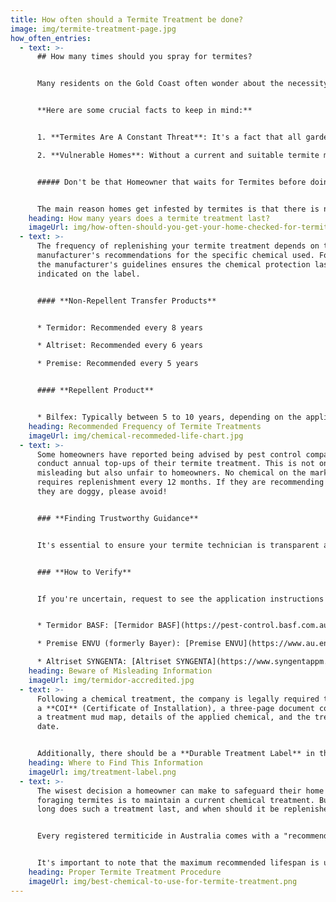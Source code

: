 ```yaml
---
title: How often should a Termite Treatment be done?
image: img/termite-treatment-page.jpg
how_often_entries:
  - text: >-
      ## How many times should you spray for termites?


      Many residents on the Gold Coast often wonder about the necessity of topping up their termite treatments and how frequently it should be done. We're here to shed some light on this important topic.


      **Here are some crucial facts to keep in mind:**


      1. **Termites Are A Constant Threat**: It's a fact that all gardens on the Gold Coast have termites foraging from multiple nests nearby or on your property.

      2. **Vulnerable Homes**: Without a current and suitable termite management system in place, your house is at risk of termite infestations.


      ##### Don't be that Homeowner that waits for Termites before doing something


      The main reason homes get infested by termites is that there is no appropriate treatment to stop them. Call Conquer Termites Gold Coast now to arrange an inspection and free treatment proposal.
    heading: How many years does a termite treatment last?
    imageUrl: img/how-often-should-you-get-your-home-checked-for-termites.png
  - text: >-
      The frequency of replenishing your termite treatment depends on the
      manufacturer's recommendations for the specific chemical used. Following
      the manufacturer's guidelines ensures the chemical protection lasts as
      indicated on the label.


      #### **Non-Repellent Transfer Products**


      * Termidor: Recommended every 8 years

      * Altriset: Recommended every 6 years

      * Premise: Recommended every 5 years


      #### **Repellent Product**


      * Bilfex: Typically between 5 to 10 years, depending on the application ratio
    heading: Recommended Frequency of Termite Treatments
    imageUrl: img/chemical-recommeded-life-chart.jpg
  - text: >-
      Some homeowners have reported being advised by pest control companies to
      conduct annual top-ups of their termite treatment. This is not only
      misleading but also unfair to homeowners. No chemical on the market
      requires replenishment every 12 months. If they are recommending that,
      they are doggy, please avoid! 


      ### **Finding Trustworthy Guidance**


      It's essential to ensure your termite technician is transparent and trustworthy. Unfortunately, some individuals in our industry may not be well-informed or might deliberately mislead you.


      ### **How to Verify**


      If you're uncertain, request to see the application instructions on the chemical bottle (usually under the label). Pest controllers are obligated to follow the manufacturer's instructions and application ratios. Additionally, you can contact the manufacturer directly for clarification:


      * Termidor BASF: [Termidor BASF](https://pest-control.basf.com.au/products/termidor-he)

      * Premise ENVU (formerly Bayer): [Premise ENVU](https://www.au.envu.com/pest-management/products/premisesc200)

      * Altriset SYNGENTA: [Altriset SYNGENTA](https://www.syngentappm.com.au/altriset-termiticide)
    heading: Beware of Misleading Information
    imageUrl: img/termidor-accredited.jpg
  - text: >-
      Following a chemical treatment, the company is legally required to provide
      a **COI** (Certificate of Installation), a three-page document containing
      a treatment mud map, details of the applied chemical, and the treatment
      date. 


      Additionally, there should be a **Durable Treatment Label** in the electrical meter box for your reference.
    heading: Where to Find This Information
    imageUrl: img/treatment-label.png
  - text: >-
      The wisest decision a homeowner can make to safeguard their home from
      foraging termites is to maintain a current chemical treatment. But how
      long does such a treatment last, and when should it be replenished?


      Every registered termiticide in Australia comes with a "recommended lifespan" determined by the chemical manufacturer. This lifespan is established through rigorous field trials that align with guidelines from the APVMA (Australian Pesticides and Veterinary Medicines Authority) and Australian Standards 3660.1-2000 for new building work and 3660.2-2000 for existing buildings and structures.


      It's important to note that the maximum recommended lifespan is under ideal conditions, including good soil quality, low surrounding termite pressure (away from bushland), and uncomplicated house construction. In less-than-ideal scenarios, the recommended chemical lifespan may need to be shorter.
    heading: Proper Termite Treatment Procedure
    imageUrl: img/best-chemical-to-use-for-termite-treatment.png
---
```

